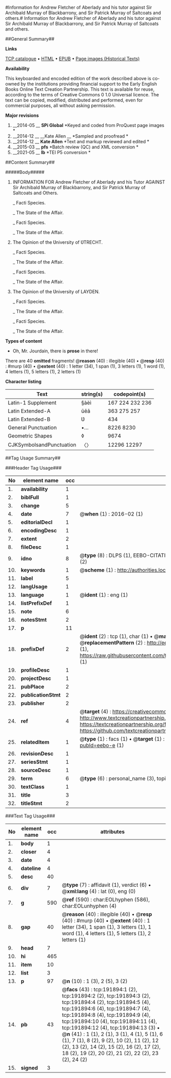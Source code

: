 #Information for Andrew Fletcher of Aberlady and his tutor against Sir Archibald Murray of Blackbarrony, and Sir Patrick Murray of Saltcoats and others.#
Information for Andrew Fletcher of Aberlady and his tutor against Sir Archibald Murray of Blackbarrony, and Sir Patrick Murray of Saltcoats and others.

##General Summary##

**Links**

[TCP catalogue](http://www.ota.ox.ac.uk/tcp/)  • 
[HTML](http://tei.it.ox.ac.uk/tcp/Texts-HTML/free/B09/B09271.html)  • 
[EPUB](http://tei.it.ox.ac.uk/tcp/Texts-EPUB/free/B09/B09271.epub) • 
[Page images (Historical Texts)](https://historicaltexts.jisc.ac.uk/eebo-80922875e)

**Availability**

This keyboarded and encoded edition of the work described above is co-owned by the
    institutions providing financial support to the Early English Books Online Text Creation
    Partnership. This text is available for reuse, according to the terms of  Creative Commons 0 1.0 Universal
    licence. The text can be copied, modified, distributed and performed, even for commercial
    purposes, all without asking permission.

**Major revisions**

1. __2014-05 __ __SPi Global__ *Keyed and coded from ProQuest page images *
1. __2014-12 __ __Kate Allen __ *Sampled and proofread *
1. __2014-12 __ __Kate Allen__ *Text and markup reviewed and edited *
1. __2015-03 __ __pfs__ *Batch review (QC) and XML conversion *
1. __2021-05 __ __lb__ *TEI P5 conversion *

##Content Summary##

#####Body#####

1. INFORMATION FOR Andrew Fletcher of Aberlady and his Tutor AGAINST Sir Archibald Murray of Blackbarrony, and Sir Patrick Murray of Saltcoats and Others.

    _ Facti Species.

    _ The State of the Affair.

    _ Facti Species.

    _ The State of the Affair.

1. The Opinion of the Ʋniversity of ƲTRECHT.

    _ Facti Species.

    _ The State of the Affair.

    _ Facti Species.

    _ The State of the Affair.

1. The Opinion of the Ʋniversity of LAYDEN.

    _ Facti Species.

    _ The State of the Affair.

    _ Facti Species.

    _ The State of the Affair.

**Types of content**

  * Oh, Mr. Jourdain, there is **prose** in there!

There are 40 **omitted** fragments! 
 @__reason__ (40) : illegible (40)  •  @__resp__ (40) : #murp (40)  •  @__extent__ (40) : 1 letter (34), 1 span (1), 3 letters (1), 1 word (1), 4 letters (1), 5 letters (1), 2 letters (1)

**Character listing**


|Text|string(s)|codepoint(s)|
|---|---|---|
|Latin-1 Supplement|§àèì|167 224 232 236|
|Latin Extended-A|ūēā|363 275 257|
|Latin Extended-B|Ʋ|434|
|General Punctuation|•…|8226 8230|
|Geometric Shapes|◊|9674|
|CJKSymbolsandPunctuation|〈〉|12296 12297|

##Tag Usage Summary##

###Header Tag Usage###

|No|element name|occ|attributes|
|---|---|---|---|
|1.|__availability__|1||
|2.|__biblFull__|1||
|3.|__change__|5||
|4.|__date__|7| @__when__ (1) : 2016-02 (1)|
|5.|__editorialDecl__|1||
|6.|__encodingDesc__|1||
|7.|__extent__|2||
|8.|__fileDesc__|1||
|9.|__idno__|8| @__type__ (8) : DLPS (1), EEBO-CITATION (1), VID (1), EEBO-PROQUEST (1), OCLC (2), STC (2)|
|10.|__keywords__|1| @__scheme__ (1) : http://authorities.loc.gov/ (1)|
|11.|__label__|5||
|12.|__langUsage__|1||
|13.|__language__|1| @__ident__ (1) : eng (1)|
|14.|__listPrefixDef__|1||
|15.|__note__|6||
|16.|__notesStmt__|2||
|17.|__p__|11||
|18.|__prefixDef__|2| @__ident__ (2) : tcp (1), char (1)  •  @__matchPattern__ (2) : ([0-9\-]+):([0-9IVX]+) (1), (.+) (1)  •  @__replacementPattern__ (2) : http://eebo.chadwyck.com/downloadtiff?vid=$1&page=$2 (1), https://raw.githubusercontent.com/textcreationpartnership/Texts/master/tcpchars.xml#$1 (1)|
|19.|__profileDesc__|1||
|20.|__projectDesc__|1||
|21.|__pubPlace__|2||
|22.|__publicationStmt__|2||
|23.|__publisher__|2||
|24.|__ref__|4| @__target__ (4) : https://creativecommons.org/publicdomain/zero/1.0/ (1), http://www.textcreationpartnership.org/docs/. (1), https://textcreationpartnership.org/faq/#faq05 (1), https://github.com/textcreationpartnership (1)|
|25.|__relatedItem__|1| @__type__ (1) : facs (1)  •  @__target__ (1) : https://data.historicaltexts.jisc.ac.uk/view?pubId=eebo-e (1)|
|26.|__revisionDesc__|1||
|27.|__seriesStmt__|1||
|28.|__sourceDesc__|1||
|29.|__term__|6| @__type__ (6) : personal_name (3), topical_term (3)|
|30.|__textClass__|1||
|31.|__title__|3||
|32.|__titleStmt__|2||


###Text Tag Usage###

|No|element name|occ|attributes|
|---|---|---|---|
|1.|__body__|1||
|2.|__closer__|4||
|3.|__date__|4||
|4.|__dateline__|4||
|5.|__desc__|40||
|6.|__div__|7| @__type__ (7) : affidavit (1), verdict (6)  •  @__xml:lang__ (4) : lat (0), eng (0)|
|7.|__g__|590| @__ref__ (590) : char:EOLhyphen (586), char:EOLunhyphen (4)|
|8.|__gap__|40| @__reason__ (40) : illegible (40)  •  @__resp__ (40) : #murp (40)  •  @__extent__ (40) : 1 letter (34), 1 span (1), 3 letters (1), 1 word (1), 4 letters (1), 5 letters (1), 2 letters (1)|
|9.|__head__|7||
|10.|__hi__|465||
|11.|__item__|10||
|12.|__list__|3||
|13.|__p__|97| @__n__ (10) : 1 (3), 2 (5), 3 (2)|
|14.|__pb__|43| @__facs__ (43) : tcp:191894:1 (2), tcp:191894:2 (2), tcp:191894:3 (2), tcp:191894:4 (2), tcp:191894:5 (4), tcp:191894:6 (4), tcp:191894:7 (4), tcp:191894:8 (4), tcp:191894:9 (4), tcp:191894:10 (4), tcp:191894:11 (4), tcp:191894:12 (4), tcp:191894:13 (3)  •  @__n__ (41) : 1 (1), 2 (1), 3 (1), 4 (1), 5 (1), 6 (1), 7 (1), 8 (2), 9 (2), 10 (2), 11 (2), 12 (2), 13 (2), 14 (2), 15 (2), 16 (2), 17 (2), 18 (2), 19 (2), 20 (2), 21 (2), 22 (2), 23 (2), 24 (2)|
|15.|__signed__|3||
